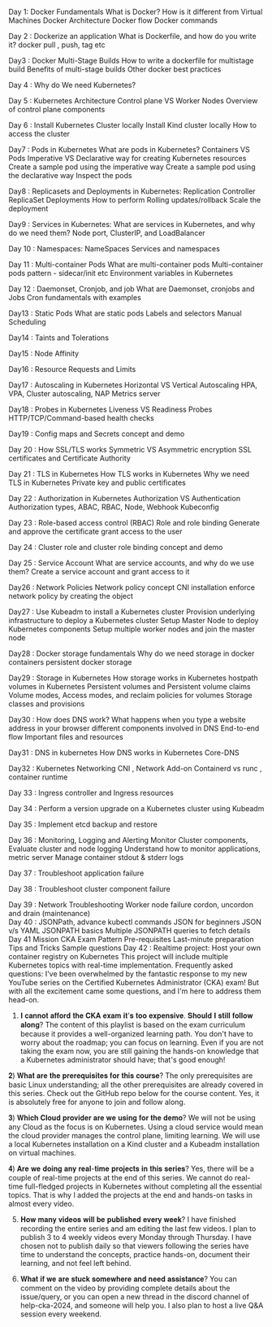 Day 1: Docker Fundamentals
What is Docker?
How is it different from Virtual Machines
Docker Architecture
Docker flow
Docker commands

Day 2 : Dockerize an application
What is Dockerfile, and how do you write it?
docker pull , push, tag etc

Day3 : Docker Multi-Stage Builds
How to write a dockerfile for multistage build
Benefits of multi-stage builds
Other docker best practices

Day 4 : Why do We need Kubernetes?

Day 5 : Kubernetes Architecture
Control plane VS Worker Nodes
Overview of control plane components

Day 6 : Install Kubernetes Cluster locally
Install Kind cluster locally
How to access the cluster

Day7 : Pods in Kubernetes
What are pods in Kubernetes?
Containers VS Pods
Imperative VS Declarative way for creating Kubernetes resources
Create a sample pod using the imperative way
Create a sample pod using the declarative way
Inspect the pods

Day8 : Replicasets and Deployments in Kubernetes:
Replication Controller
ReplicaSet
Deployments
How to perform Rolling updates/rollback
Scale the deployment

Day9 : Services in Kubernetes:
What are services in Kubernetes, and why do we need them?
Node port, ClusterIP, and LoadBalancer

Day 10 : Namespaces:
NameSpaces
Services and namespaces

Day 11 : Multi-container Pods
What are multi-container pods
Multi-container pods pattern - sidecar/init etc
Environment variables in Kubernetes

Day 12 : Daemonset, Cronjob, and job
What are Daemonset, cronjobs and Jobs
Cron fundamentals with examples

Day13 : Static Pods
What are static pods
Labels and selectors
Manual Scheduling

Day14 : Taints and Tolerations

Day15 : Node Affinity

Day16 : Resource Requests and Limits

Day17 : Autoscaling in Kubernetes
Horizontal VS Vertical Autoscaling
HPA, VPA, Cluster autoscaling, NAP
Metrics server

Day18 : Probes in Kubernetes
Liveness VS Readiness Probes
HTTP/TCP/Command-based health checks

Day19 : Config maps and Secrets
concept and demo

Day 20 : How SSL/TLS works
Symmetric VS Asymmetric encryption
SSL certificates and Certificate Authority

Day 21 : TLS in Kubernetes
How TLS works in Kubernetes
Why we need TLS in Kubernetes
Private key and public certificates

Day 22 : Authorization in Kubernetes
Authorization VS Authentication
Authorization types, ABAC, RBAC, Node, Webhook
Kubeconfig

Day 23 : Role-based access control (RBAC)
Role and role binding
Generate and approve the certificate
grant access to the user

Day 24 : Cluster role and cluster role binding
concept and demo

Day 25 : Service Account
What are service accounts, and why do we use them?
Create a service account and grant access to it

Day26 : Network Policies
Network policy concept
CNI installation
enforce network policy by creating the object

Day27 : Use Kubeadm to install a Kubernetes cluster
Provision underlying infrastructure to deploy a Kubernetes cluster
Setup Master Node to deploy Kubernetes components
Setup multiple worker nodes and join the master node

Day28 : Docker storage fundamentals
Why do we need storage in docker containers
persistent docker storage

Day29 : Storage in Kubernetes
How storage works in Kubernetes
hostpath volumes in Kubernetes
Persistent volumes and Persistent volume claims
Volume modes, Access modes, and reclaim policies for volumes
Storage classes and provisions

Day30 : How does DNS work?
What happens when you type a website address in your browser
different components involved in DNS
End-to-end flow
Important files and resources

Day31 : DNS in kubernetes
How DNS works in Kubernetes
Core-DNS

Day32 : Kubernetes Networking
CNI , Network Add-on
Containerd vs runc , container runtime

Day 33 : Ingress controller and Ingress resources

Day 34 : Perform a version upgrade on a Kubernetes cluster using Kubeadm

Day 35 : Implement etcd backup and restore

Day 36 : Monitoring, Logging and Alerting
Monitor Cluster components, Evaluate cluster and node logging
Understand how to monitor applications, metric server
Manage container stdout & stderr logs

Day 37 : Troubleshoot application failure

Day 38 : Troubleshoot cluster component failure

Day 39 : Network Troubleshooting
Worker node failure
cordon, uncordon and drain (maintenance)\
Day 40 : JSONPath, advance kubectl commands
JSON for beginners
JSON v/s YAML
JSONPATH basics
Multiple JSONPATH queries to fetch details
Day 41 Mission CKA
Exam Pattern
Pre-requisites
Last-minute preparation
Tips and Tricks
Sample questions
Day 42 : Realtime project: Host your own container registry on Kubernetes
This project will include multiple Kubernetes topics with real-time implementation.
Frequently asked questions:
I've been overwhelmed by the fantastic response to my new YouTube series on the Certified Kubernetes Administrator (CKA) exam! But with all the excitement came some questions, and I'm here to address them head-on.

1) 𝐈 𝐜𝐚𝐧𝐧𝐨𝐭 𝐚𝐟𝐟𝐨𝐫𝐝 𝐭𝐡𝐞 𝐂𝐊𝐀 𝐞𝐱𝐚𝐦 𝐢𝐭'𝐬 𝐭𝐨𝐨 𝐞𝐱𝐩𝐞𝐧𝐬𝐢𝐯𝐞. 𝐒𝐡𝐨𝐮𝐥𝐝 𝐈 𝐬𝐭𝐢𝐥𝐥 𝐟𝐨𝐥𝐥𝐨𝐰 𝐚𝐥𝐨𝐧𝐠?
The content of this playlist is based on the exam curriculum because it provides a well-organized learning path. You don't have to worry about the roadmap; you can focus on learning. Even if you are not taking the exam now, you are still gaining the hands-on knowledge that a Kubernetes administrator should have; that's good enough!

𝟐) 𝐖𝐡𝐚𝐭 𝐚𝐫𝐞 𝐭𝐡𝐞 𝐩𝐫𝐞𝐫𝐞𝐪𝐮𝐢𝐬𝐢𝐭𝐞𝐬 𝐟𝐨𝐫 𝐭𝐡𝐢𝐬 𝐜𝐨𝐮𝐫𝐬𝐞?
The only prerequisites are basic Linux understanding; all the other prerequisites are already covered in this series. Check out the GitHub repo below for the course content. Yes, it is absolutely free for anyone to join and follow along.

𝟑) 𝐖𝐡𝐢𝐜𝐡 𝐂𝐥𝐨𝐮𝐝 𝐩𝐫𝐨𝐯𝐢𝐝𝐞𝐫 𝐚𝐫𝐞 𝐰𝐞 𝐮𝐬𝐢𝐧𝐠 𝐟𝐨𝐫 𝐭𝐡𝐞 𝐝𝐞𝐦𝐨?
We will not be using any Cloud as the focus is on Kubernetes. Using a cloud service would mean the cloud provider manages the control plane, limiting learning. We will use a local Kubernetes installation on a Kind cluster and a Kubeadm installation on virtual machines.

𝟒) 𝐀𝐫𝐞 𝐰𝐞 𝐝𝐨𝐢𝐧𝐠 𝐚𝐧𝐲 𝐫𝐞𝐚𝐥-𝐭𝐢𝐦𝐞 𝐩𝐫𝐨𝐣𝐞𝐜𝐭𝐬 𝐢𝐧 𝐭𝐡𝐢𝐬 𝐬𝐞𝐫𝐢𝐞𝐬?
Yes, there will be a couple of real-time projects at the end of this series. We cannot do real-time full-fledged projects in Kubernetes without completing all the essential topics. That is why I added the projects at the end and hands-on tasks in almost every video.

5) 𝐇𝐨𝐰 𝐦𝐚𝐧𝐲 𝐯𝐢𝐝𝐞𝐨𝐬 𝐰𝐢𝐥𝐥 𝐛𝐞 𝐩𝐮𝐛𝐥𝐢𝐬𝐡𝐞𝐝 𝐞𝐯𝐞𝐫𝐲 𝐰𝐞𝐞𝐤?
I have finished recording the entire series and am editing the last few videos. I plan to publish 3 to 4 weekly videos every Monday through Thursday. I have chosen not to publish daily so that viewers following the series have time to understand the concepts, practice hands-on, document their learning, and not feel left behind.

6) 𝐖𝐡𝐚𝐭 𝐢𝐟 𝐰𝐞 𝐚𝐫𝐞 𝐬𝐭𝐮𝐜𝐤 𝐬𝐨𝐦𝐞𝐰𝐡𝐞𝐫𝐞 𝐚𝐧𝐝 𝐧𝐞𝐞𝐝 𝐚𝐬𝐬𝐢𝐬𝐭𝐚𝐧𝐜𝐞?
You can comment on the video by providing complete details about the issue/query, or you can open a new thread in the discord channel of help-cka-2024, and someone will help you. I also plan to host a live Q&A session every weekend.
